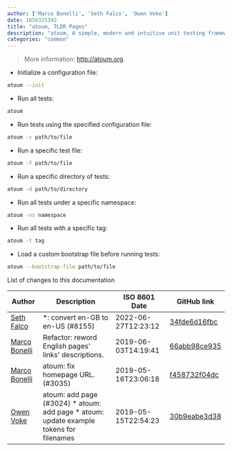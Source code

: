 ```yaml
---
author: ['Marco Bonelli', 'Seth Falco', 'Owen Voke']
date: 1656325392
title: "atoum, TLDR Pages"
description: "atoum, A simple, modern and intuitive unit testing framework for PHP."
categories: "common"
---
```

> More information: <http://atoum.org>.

- Initialize a configuration file:

```bash
atoum --init
```

- Run all tests:

```bash
atoum
```

- Run tests using the specified configuration file:

```bash
atoum -c path/to/file
```

- Run a specific test file:

```bash
atoum -f path/to/file
```

- Run a specific directory of tests:

```bash
atoum -d path/to/directory
```

- Run all tests under a specific namespace:

```bash
atoum -ns namespace
```

- Run all tests with a specific tag:

```bash
atoum -t tag
```

- Load a custom bootstrap file before running tests:

```bash
atoum --bootstrap-file path/to/file
```
List of changes to this documentation


Author | Description | ISO 8601 Date | GitHub link
------|-----|-----|-----
[Seth Falco](mailto:seth@falco.fun) | *: convert en-GB to en-US (#8155) | 2022-06-27T12:23:12 | [34fde6d16fbc](https://github.com/tldr-pages/tldr/commit/34fde6d16fbc0a3c45fff5903f0fc2597547b1bb)
[Marco Bonelli](mailto:marco@mebeim.net) | Refactor: reword English pages' links' descriptions. | 2019-06-03T14:19:41 | [66abb98ce935](https://github.com/tldr-pages/tldr/commit/66abb98ce935c0f4516bf30c4d6da72180d5a3ab)
[Marco Bonelli](mailto:mebeim@users.noreply.github.com) | atoum: fix homepage URL. (#3035) | 2019-05-16T23:06:18 | [f458732f04dc](https://github.com/tldr-pages/tldr/commit/f458732f04dcb583ffdb2ce72b199fbe7f58bcb8)
[Owen Voke](mailto:owzie123@gmail.com) | atoum: add page (#3024) * atoum: add page * atoum: update example tokens for filenames | 2019-05-15T22:54:23 | [30b9eabe3d38](https://github.com/tldr-pages/tldr/commit/30b9eabe3d38b9273ecdbc25898283df87645b42)

